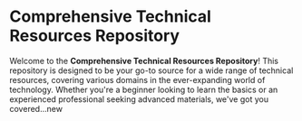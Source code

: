 # Comprehensive Technical Resources Repository

Welcome to the **Comprehensive Technical Resources Repository**! This repository is designed to be your go-to source for a wide range of technical resources, covering various domains in the ever-expanding world of technology. Whether you're a beginner looking to learn the basics or an experienced professional seeking advanced materials, we've got you covered...new
